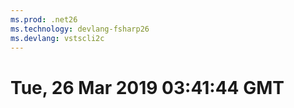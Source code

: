 ```yaml
---
ms.prod: .net26
ms.technology: devlang-fsharp26
ms.devlang: vstscli2c
---
```

# Tue, 26 Mar 2019 03:41:44 GMT

